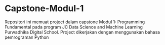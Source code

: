 # Capstone-Modul-1
Repositori ini memuat project dalam capstone Modul 1: Programming Fundamental pada program JC Data Science and Machine Learning Purwadhika Digital School. Project dikerjakan dengan menggunakan bahasa pemrograman Python
